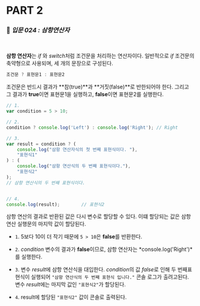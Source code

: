 # PART 2

###  :pencil: ***입문 024 :  삼항연산자***

<br>

**삼항 연산자**는 *if* 와 *switch*처럼 조건문을 처리하는 연산자이다. 일반적으로 *if* 조건문의 축약형으로 사용되며, 세 개의 문장으로 구성된다. 

```javascript
조건문 ? 표현문1 : 표현문2
```

조건문은 반드시 결과가 **참(true)**과 **거짓(false)**로 반한되어야 한다. 그리고 그 결과가 **true**이면 표현문1을 실행하고, **false**이면 표현문2를 실행한다. 

```javascript
// 1.
var condition = 5 > 10;

// 2.
condition ? console.log('Left') : console.log('Right');	// Right

// 3.
var result = condition ? (
    console.log("삼항 연산자식의 첫 번째 표현식이다. "), 
    "표현식1"
) : (
    console.log("삼항 연산식의 두 번째 표현식이다."),
    "표현식2"
);
// 삼항 연산식의 두 번째 표현식이다.


// 4.
console.log(result);		// 표현식2
```

삼항 연산의 결과로 반환된 값은 다시 변수로 할당할 수 있다. 이떄 할당되는 값은 삼항 연산 실행문의 마지막 값이 할당된다. 

- `1`. 5보다 10이 더 작기 때문에 `5 > 10`은 **false**를 반환한다. 
- `2`. *condition* 변수의 결과가 **false**이므로, 삼항 연산자는 *console.log('Right')*를 실행한다. 
- `3`. 변수 *result*에 삼항 연산식을 대입한다. *condition*의 값 *false*로 인해 두 번째표현식이 실행되어 `"삼항 연산식의 두 번째 표현식 입니다."` 콘솔 로그가 출려고된다.
  변수 *result*에는 마지막 값인 `"표현식2"`가 할당된다.

- `4`. result에 할당된 `"표현식2"` 값이 콘솔로 출력된다.


